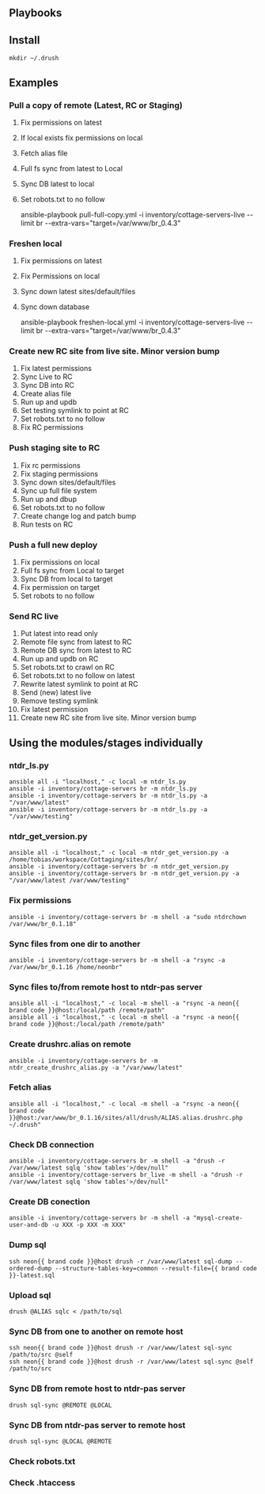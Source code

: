 ## Playbooks

## Install

    mkdir ~/.drush

## Examples

### Pull a copy of remote (Latest, RC or Staging)

1. Fix permissions on latest
1. If local exists fix permissions on local
1. Fetch alias file
1. Full fs sync from latest to Local
1. Sync DB latest to local
1. Set robots.txt to no follow

    ansible-playbook pull-full-copy.yml -i inventory/cottage-servers-live --limit br --extra-vars="target=/var/www/br_0.4.3"

### Freshen local

1. Fix permissions on latest
1. Fix Permissions on local
1. Sync down latest sites/default/files
1. Sync down database

    ansible-playbook freshen-local.yml -i inventory/cottage-servers-live --limit br --extra-vars="target=/var/www/br_0.4.3"

### Create new RC site from live site. Minor version bump
1. Fix latest permissions
1. Sync Live to RC
1. Sync DB into RC
1. Create alias file
1. Run up and updb
1. Set testing symlink to point at RC
1. Set robots.txt to no follow
1. Fix RC permissions

### Push staging site to RC
1. Fix rc permissions
1. Fix staging permissions
1. Sync down sites/default/files
1. Sync up full file system
1. Run up and dbup
1. Set robots.txt to no follow
1. Create change log and patch bump
1. Run tests on RC

### Push a full new deploy
1. Fix permissions on local
1. Full fs sync from Local to target
1. Sync DB from local to target
1. Fix permission on target
1. Set robots to no follow

### Send RC live
1. Put latest into read only
1. Remote file sync from latest to RC
1. Remote DB sync from latest to RC
1. Run up and updb on RC
1. Set robots.txt to crawl on RC
1. Set robots.txt to no follow on latest
1. Rewrite latest symlink to point at RC
1. Send (new) latest live
1. Remove testing symlink
1. Fix latest permission
1. Create new RC site from live site. Minor version bump

## Using the modules/stages individually

### ntdr_ls.py
    ansible all -i "localhost," -c local -m ntdr_ls.py
    ansible -i inventory/cottage-servers br -m ntdr_ls.py
    ansible -i inventory/cottage-servers br -m ntdr_ls.py -a "/var/www/latest"
    ansible -i inventory/cottage-servers br -m ntdr_ls.py -a "/var/www/testing"

### ntdr_get_version.py
    ansible all -i "localhost," -c local -m ntdr_get_version.py -a /home/tobias/workspace/Cottaging/sites/br/
    ansible -i inventory/cottage-servers br -m ntdr_get_version.py
    ansible -i inventory/cottage-servers br -m ntdr_get_version.py -a "/var/www/latest /var/www/testing"

### Fix permissions
    ansible -i inventory/cottage-servers br -m shell -a "sudo ntdrchown /var/www/br_0.1.18"

### Sync files from one dir to another
    ansible -i inventory/cottage-servers br -m shell -a "rsync -a /var/www/br_0.1.16 /home/neonbr"

### Sync files to/from remote host to ntdr-pas server
    ansible all -i "localhost," -c local -m shell -a "rsync -a neon{{ brand code }}@host:/local/path /remote/path"
    ansible all -i "localhost," -c local -m shell -a "rsync -a neon{{ brand code }}@host:/local/path /remote/path"

### Create drushrc.alias on remote
    ansible -i inventory/cottage-servers br -m ntdr_create_drushrc_alias.py -a "/var/www/latest"

### Fetch alias
    ansible all -i "localhost," -c local -m shell -a "rsync -a neon{{ brand code }}@host:/var/www/br_0.1.16/sites/all/drush/ALIAS.alias.drushrc.php ~/.drush"

### Check DB connection
    ansible -i inventory/cottage-servers br -m shell -a "drush -r /var/www/latest sqlq 'show tables'>/dev/null"
    ansible -i inventory/cottage-servers br_live -m shell -a "drush -r /var/www/latest sqlq 'show tables'>/dev/null"

### Create DB conection
    ansible -i inventory/cottage-servers br -m shell -a "mysql-create-user-and-db -u XXX -p XXX -m XXX"

### Dump sql
    ssh neon{{ brand code }}@host drush -r /var/www/latest sql-dump --ordered-dump --structure-tables-key=common --result-file={{ brand code }}-latest.sql

### Upload sql
    drush @ALIAS sqlc < /path/to/sql

### Sync DB from one to another on remote host
    ssh neon{{ brand code }}@host drush -r /var/www/latest sql-sync /path/to/src @self
    ssh neon{{ brand code }}@host drush -r /var/www/latest sql-sync @self /path/to/src

### Sync DB from remote host to ntdr-pas server
    drush sql-sync @REMOTE @LOCAL

### Sync DB from ntdr-pas server to remote host
    drush sql-sync @LOCAL @REMOTE

### Check robots.txt
### Check .htaccess

